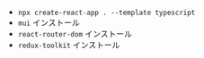 -   `npx create-react-app . --template typescript`
-   `mui` インストール
-   `react-router-dom` インストール
-   `redux-toolkit` インストール
